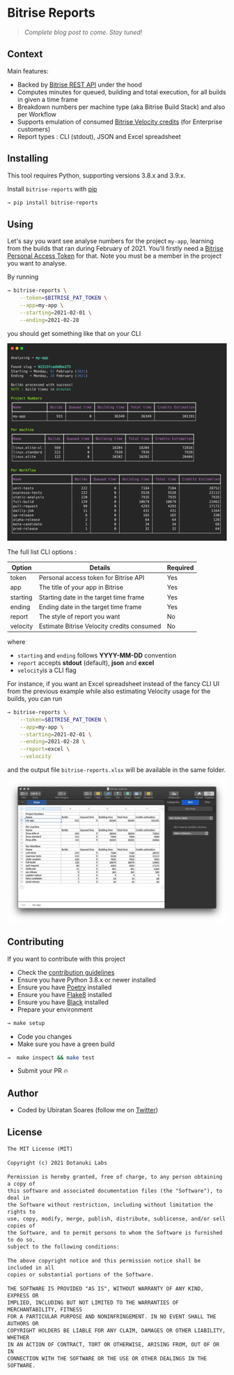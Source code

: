 # Bitrise Reports

> _Complete blog post to come. Stay tuned!_

## Context

Main features:

- Backed by [Bitrise REST API](https://api-docs.bitrise.io/) under the hood
- Computes minutes for queued, building and total execution, for all builds in given a time frame
- Breakdown numbers per machine type (aka Bitrise Build Stack) and also per Workflow
- Supports emulation of consumed [Bitrise Velocity credits](https://www.bitrise.io/velocity-plan) (for Enterprise customers)
- Report types : CLI (stdout), JSON and Excel spreadsheet

## Installing

This tool requires Python, supporting versions 3.8.x and 3.9.x.

Install `bitrise-reports` with [pip](https://pypi.org/project/pip/)

```bash
→ pip install bitrise-reports
```

## Using

Let's say you want see analyse numbers for the project `my-app`, learning from
the builds that ran during February of 2021. You'll firstly need a
[Bitrise Personal Access Token](https://devcenter.bitrise.io/api/authentication/) for
that. Note you must be a member in the project you want to analyse.

By running

```bash
→ bitrise-reports \
    --token=$BITRISE_PAT_TOKEN \
    --app=my-app \
    --starting=2021-02-01 \
    --ending=2021-02-28
```

you should get something like that on your CLI

![](.github/assets/showcase-cli.png)

The full list CLI options :

| Option   | Details                                    | Required  |
|----------|--------------------------------------------|-----------|
| token    | Personal access token for Bitrise API      | Yes       |
| app      | The title of your app in Bitrise           | Yes       |
| starting | Starting date in the target time frame     | Yes       |
| ending   | Ending date in the target time frame       | Yes       |
| report   | The style of report you want               | No        |
| velocity | Estimate Bitrise Velocity credits consumed | No        |

where

- `starting` and `ending` follows **YYYY-MM-DD** convention
- `report` accepts **stdout** (default), **json** and **excel**
- `velocity`is a CLI flag

For instance, if you want an Excel spreadsheet instead of the fancy CLI UI from the previous example
while also estimating Velocity usage for the builds, you can run

```bash
→ bitrise-reports \
    --token=$BITRISE_PAT_TOKEN \
    --app=my-app \
    --starting=2021-02-01 \
    --ending=2021-02-28 \
    --report=excel \
    --velocity
```

and the output file `bitrise-reports.xlsx` will be available in the same folder.

![](.github/assets/showcase-excel.png)

## Contributing

If you want to contribute with this project

- Check the [contribution guidelines](https://github.com/dotanuki-labs/.github/blob/main/CONTRIBUTING.md)
- Ensure you have Python 3.8.x or newer installed
- Ensure you have [Poetry](https://python-poetry.org/) installed
- Ensure you have [Flake8](https://pypi.org/project/flake8/) installed
- Ensure you have [Black](https://github.com/psf/black) installed
- Prepare your environment

```bash
→ make setup
```

- Code you changes
- Make sure you have a green build

```bash
→  make inspect && make test
```

- Submit your PR 🔥

## Author

- Coded by Ubiratan Soares (follow me on [Twitter](https://twitter.com/ubiratanfsoares))

## License

```
The MIT License (MIT)

Copyright (c) 2021 Dotanuki Labs

Permission is hereby granted, free of charge, to any person obtaining a copy of
this software and associated documentation files (the "Software"), to deal in
the Software without restriction, including without limitation the rights to
use, copy, modify, merge, publish, distribute, sublicense, and/or sell copies of
the Software, and to permit persons to whom the Software is furnished to do so,
subject to the following conditions:

The above copyright notice and this permission notice shall be included in all
copies or substantial portions of the Software.

THE SOFTWARE IS PROVIDED "AS IS", WITHOUT WARRANTY OF ANY KIND, EXPRESS OR
IMPLIED, INCLUDING BUT NOT LIMITED TO THE WARRANTIES OF MERCHANTABILITY, FITNESS
FOR A PARTICULAR PURPOSE AND NONINFRINGEMENT. IN NO EVENT SHALL THE AUTHORS OR
COPYRIGHT HOLDERS BE LIABLE FOR ANY CLAIM, DAMAGES OR OTHER LIABILITY, WHETHER
IN AN ACTION OF CONTRACT, TORT OR OTHERWISE, ARISING FROM, OUT OF OR IN
CONNECTION WITH THE SOFTWARE OR THE USE OR OTHER DEALINGS IN THE SOFTWARE.
```
